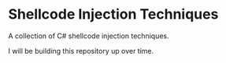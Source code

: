 # Shellcode Injection Techniques
A collection of C# shellcode injection techniques.

I will be building this repository up over time.
